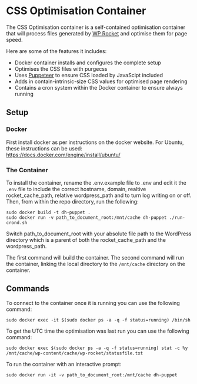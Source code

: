 # CSS Optimisation Container

The CSS Optimisation container is a self-contained optimisation container that
will process files generated by [WP Rocket](https://wp-rocket.me/) and optimise them
for page speed. 

Here are some of the features it includes:

- Docker container installs and configures the complete setup
- Optimises the CSS files with purgecss
- Uses [Puppeteer](https://github.com/puppeteer/puppeteer) to ensure CSS loaded by JavaScipt included
- Adds in contain-intrinsic-size CSS values for optimised page rendering 
- Contains a cron system within the Docker container to ensure always running

## Setup

### Docker

First install docker as per instructions on the docker website. For Ubuntu, these instructions can
be used: https://docs.docker.com/engine/install/ubuntu/

### The Container

To install the container, rename the .env.example file to .env  and edit it the `.env` file to include the correct hostname, domain, realtive rocket_cache_path, relative wordpress_path and to turn log writing on or off. Then, from within the repo directory, run the following:

```
sudo docker build -t dh-puppet .
sudo docker run -v path_to_document_root:/mnt/cache dh-puppet ./run-crond.sh
```

Switch path_to_document_root with your absolute file path to the WordPress directory which is a parent of both the rocket_cache_path and the wordpress_path. 

The first command will build the container. The second command will run the container, linking the local directory to the `/mnt/cache` directory on the container. 

## Commands

To connect to the container once it is running you can use the following command:

```
sudo docker exec -it $(sudo docker ps -a -q -f status=running) /bin/sh
```

To get the UTC time the optimisation was last run you can use the following command:

```
sudo docker exec $(sudo docker ps -a -q -f status=running) stat -c %y /mnt/cache/wp-content/cache/wp-rocket/statusfile.txt
```

To run the container with an interactive prompt:
```
sudo docker run -it -v path_to_document_root:/mnt/cache dh-puppet
```

